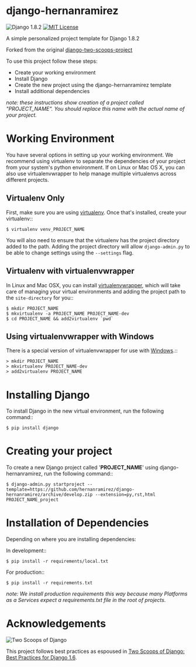 django-hernanramirez
========================


![Django 1.8.2](http://img.shields.io/badge/Django-1.8.2-brightgreen.svg)
[![MIT License](https://img.shields.io/cocoapods/l/AFNetworking.svg)](http://opensource.org/licenses/MIT)

A simple personalized project template for Django 1.8.2 

Forked from the original [django-two-scoops-project](https://github.com/twoscoops/django-twoscoops-project)

To use this project follow these steps:

* Create your working environment
* Install Django
* Create the new project using the django-hernanramirez template
* Install additional dependencies

*note: these instructions show creation of a project called "PROJECT_NAME".  You
should replace this name with the actual name of your project.*


Working Environment
===================

You have several options in setting up your working environment.  We recommend
using virtualenv to separate the dependencies of your project from your system's
python environment.  If on Linux or Mac OS X, you can also use virtualenvwrapper to help manage multiple virtualenvs across different projects.

Virtualenv Only
---------------

First, make sure you are using [virtualenv](http://www.virtualenv.org). Once
that's installed, create your virtualenv::

    $ virtualenv venv_PROJECT_NAME

You will also need to ensure that the virtualenv has the project directory
added to the path. Adding the project directory will allow `django-admin.py` to
be able to change settings using the `--settings` flag.

Virtualenv with virtualenvwrapper
------------------------------------

In Linux and Mac OSX, you can install [virtualenvwrapper](http://virtualenvwrapper.readthedocs.org/en/latest/),
which will take care of managing your virtual environments and adding the
project path to the `site-directory` for you::

    $ mkdir PROJECT_NAME
    $ mkvirtualenv -a PROJECT_NAME PROJECT_NAME-dev
    $ cd PROJECT_NAME && add2virtualenv `pwd`

Using virtualenvwrapper with Windows
----------------------------------------

There is a special version of virtualenvwrapper for use with [Windows](https://pypi.python.org/pypi/virtualenvwrapper-win).::

    > mkdir PROJECT_NAME
    > mkvirtualenv PROJECT_NAME-dev
    > add2virtualenv PROJECT_NAME


Installing Django
=================

To install Django in the new virtual environment, run the following command::

    $ pip install django

Creating your project
=====================

To create a new Django project called '**PROJECT_NAME**' using
django-hernanramirez, run the following command::

    $ django-admin.py startproject --template=https://github.com/hernanramirez/django-hernanramirez/archive/develop.zip --extension=py,rst,html PROJECT_NAME_project


Installation of Dependencies
=============================

Depending on where you are installing dependencies:

In development::

    $ pip install -r requirements/local.txt

For production::

    $ pip install -r requirements.txt

*note: We install production requirements this way because many Platforms as a
Services expect a requirements.txt file in the root of projects.*


Acknowledgements
================

![Two Scoops of Django](http://twoscoops.smugmug.com/Two-Scoops-Press-Media-Kit/i-C8s5jkn/0/O/favicon-152.png "Two Scoops Logo")

This project follows best practices as espoused in [Two Scoops of Django: Best Practices for Django 1.6](http://twoscoopspress.org/products/two-scoops-of-django-1-6).